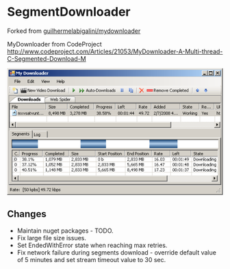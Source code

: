 # SegmentDownloader

Forked from [guilhermelabigalini/mydownloader](https://github.com/guilhermelabigalini/mydownloader)

MyDownloader from CodeProject http://www.codeproject.com/Articles/21053/MyDownloader-A-Multi-thread-C-Segmented-Download-M

![MyDwnloader1](src/docs/MyDwnloader1.png)

## Changes
- Maintain nuget packages - TODO.
- Fix large file size issues.
- Set EndedWithError state when reaching max retries.
- Fix network failure during segments download - override default value of 5 minutes and set stream timeout value to 30 sec.
